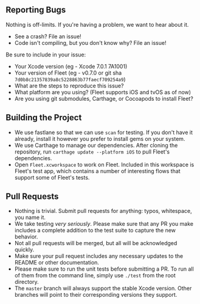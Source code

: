 ## Reporting Bugs

Nothing is off-limits. If you're having a problem, we want to hear about
it.

- See a crash? File an issue!
- Code isn't compiling, but you don't know why? File an issue!

Be sure to include in your issue:

- Your Xcode version (eg - Xcode 7.0.1 7A1001)
- Your version of Fleet (eg - v0.7.0 or git sha `7d0b8c21357839a8c5228863b77faecf709254a9`)
- What are the steps to reproduce this issue?
- What platform are you using? (Fleet supports iOS and tvOS as of now)
- Are you using git submodules, Carthage, or Cocoapods to install Fleet?

## Building the Project

- We use fastlane so that we can use `scan` for testing. If you don't have it already, install it however
you prefer to install gems on your system.
- We use Carthage to manage our dependencies. After cloning the repository, run `carthage update --platform iOS`
to pull Fleet's dependencies.
- Open `Fleet.xcworkspace` to work on Fleet. Included in this workspace is Fleet's test app, which contains a
number of interesting flows that support some of Fleet's tests.

## Pull Requests

- Nothing is trivial. Submit pull requests for anything: typos,
  whitespace, you name it.
- We take testing _very seriously_. Please make sure that any PR you make includes
a complete addition to the test suite to capture the new behavior.
- Not all pull requests will be merged, but all will be acknowledged quickly.
- Make sure your pull request includes any necessary updates to the
  README or other documentation.
- Please make sure to run the unit tests before submitting a PR. To run all of them
from the command line, simply use `./test` from the root directory.
- The `master` branch will always support the stable Xcode version. Other
  branches will point to their corresponding versions they support.

